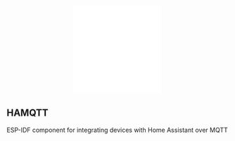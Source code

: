 <p align="center">
  <a href="https://github.com/EdenBarnes/HAMQTT" target="_blank" rel="noopener noreferrer">
    <img src="docs/logo.svg?raw=true" alt="EdenElectronics Logo" width="200">
  </a>
</p>

## HAMQTT

ESP-IDF component for integrating devices with Home Assistant over MQTT